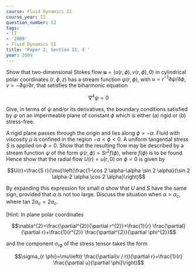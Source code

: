 ```yaml
---
course: Fluid Dynamics II
course_year: II
question_number: 52
tags:
- II
- '2009'
- Fluid Dynamics II
title: 'Paper 2, Section II, E '
year: 2009
---
```




Show that two-dimensional Stokes flow $\mathbf{u}=(u(r, \phi), v(r, \phi), 0)$ in cylindrical polar coordinates $(r, \phi, z)$ has a stream function $\psi(r, \phi)$, with $u=r^{-1} \partial \psi / \partial \phi, v=-\partial \psi / \partial r$, that satisfies the biharmonic equation

$$\nabla^{4} \psi=0$$

Give, in terms of $\psi$ and/or its derivatives, the boundary conditions satisfied by $\psi$ on an impermeable plane of constant $\phi$ which is either (a) rigid or (b) stress-free.

A rigid plane passes through the origin and lies along $\phi=-\alpha$. Fluid with viscosity $\mu$ is confined in the region $-\alpha<\phi<0$. A uniform tangential stress $S$ is applied on $\phi=0$. Show that the resulting flow may be described by a stream function $\psi$ of the form $\psi(r, \phi)=S r^{2} f(\phi)$, where $f(\phi)$ is to be found. Hence show that the radial flow $U(r)=u(r, 0)$ on $\phi=0$ is given by

$$U(r)=\frac{S r}{\mu}\left(\frac{1-\cos 2 \alpha-\alpha \sin 2 \alpha}{\sin 2 \alpha-2 \alpha \cos 2 \alpha}\right)$$

By expanding this expression for small $\alpha$ show that $U$ and $S$ have the same sign, provided that $\alpha$ is not too large. Discuss the situation when $\alpha>\alpha_{c}$, where tan $2 \alpha_{c}=2 \alpha_{c}$.

[Hint: In plane polar coordinates

$$\nabla^{2}=\frac{\partial^{2}}{\partial r^{2}}+\frac{1}{r} \frac{\partial}{\partial r}+\frac{1}{r^{2}} \frac{\partial^{2}}{\partial \phi^{2}}$$

and the component $\sigma_{r \phi}$ of the stress tensor takes the form

$$\sigma_{r \phi}=\mu\left(r \frac{\partial(v / r)}{\partial r}+\frac{1}{r} \frac{\partial u}{\partial \phi}\right)$$